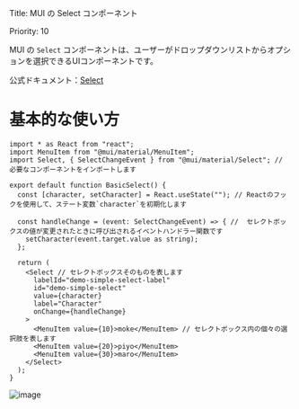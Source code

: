 Title: MUI の Select コンポーネント

Priority: 10

MUI の `Select` コンポーネントは、ユーザーがドロップダウンリストからオプションを選択できるUIコンポーネントです。  

公式ドキュメント：[Select](https://mui.com/material-ui/react-select/)  

# 基本的な使い方

```tsx
import * as React from "react";
import MenuItem from "@mui/material/MenuItem";
import Select, { SelectChangeEvent } from "@mui/material/Select"; // 必要なコンポーネントをインポートします

export default function BasicSelect() {
  const [character, setCharacter] = React.useState(""); // Reactのフックを使用して、ステート変数`character`を初期化します

  const handleChange = (event: SelectChangeEvent) => { //  セレクトボックスの値が変更されたときに呼び出されるイベントハンドラー関数です
    setCharacter(event.target.value as string);
  };

  return (
    <Select // セレクトボックスそのものを表します
      labelId="demo-simple-select-label"
      id="demo-simple-select"
      value={character}
      label="Character"
      onChange={handleChange}
    >
      <MenuItem value={10}>moke</MenuItem> // セレクトボックス内の個々の選択肢を表します
      <MenuItem value={20}>piyo</MenuItem>
      <MenuItem value={30}>maro</MenuItem>
    </Select>
  );
}
```

![image](https://github.com/user-attachments/assets/a2058aec-b2dd-41d6-bffc-daae140e137e)
